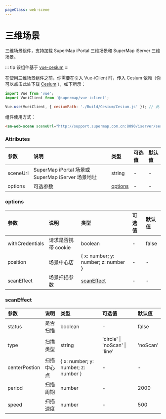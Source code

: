 ```yaml
---
pageClass: web-scene
---
```


# 三维场景

三维场景组件，支持加载 SuperMap iPortal 三维场景和 SuperMap iServer 三维场景。

::: tip
该组件基于 [vue-cesium](https://github.com/zouyaoji/vue-cesium)
:::

在使用三维场景组件之前，你需要在引入 Vue-iClient 时，传入 Cesium 依赖（你可以点击此处下载 [Cesium](http://support.supermap.com.cn/DownloadCenter/DownloadPage.aspx?id=1159) ），如下所示：

```js
import Vue from 'vue';
import VueiClient from '@supermap/vue-iclient';

Vue.use(VueiClient, { cesiumPath: './Build/Cesium/Cesium.js' }); // 此 url 路径相对于根目录
```

组件使用方式：

```html
<sm-web-scene sceneUrl="http://support.supermap.com.cn:8090/iserver/services/3D-CBD/rest/realspace"></sm-web-scene>
```

### Attributes

| 参数     | 说明                                              | 类型                | 可选值 | 默认值 |
| :------- | :------------------------------------------------ | :------------------ | :----- | :----- |
| sceneUrl | SuperMap iPortal 场景或 SuperMap iServer 场景地址 | string              | -      | -      |
| options  | 可选参数                                          | [options](#options) | -      | -      |

### options

| 参数            | 说明                | 类型                                | 可选值 | 默认值 |
| :-------------- | :------------------ | :---------------------------------- | :----- | :----- |
| withCredentials | 请求是否携带 cookie | boolean                             | -      | false  |
| position        | 场景中心店          | { x: number; y: number; z: number } | -      | -      |
| scanEffect      | 场景扫描参数        | [scanEffect](#scaneffect)           | -      | -      |

### scanEffect

| 参数          | 说明       | 类型                                | 可选值                         | 默认值   |
| :------------ | :--------- | :---------------------------------- | :----------------------------- | :------- |
| status        | 是否扫描   | boolean                             | -                              | false    |
| type          | 扫描类型   | string                              | 'circle' \| 'noScan' \| 'line' | 'noScan' |
| centerPostion | 扫描中心点 | { x: number; y: number; z: number } | -                              | -        |
| period        | 扫描周期   | number                              | -                              | 2000     |
| speed         | 扫描速度   | number                              | -                              | 500      |
